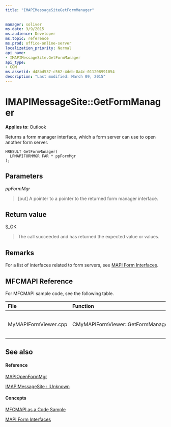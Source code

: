 ```yaml
---
title: "IMAPIMessageSiteGetFormManager"
 
 
manager: soliver
ms.date: 3/9/2015
ms.audience: Developer
ms.topic: reference
ms.prod: office-online-server
localization_priority: Normal
api_name:
- IMAPIMessageSite.GetFormManager
api_type:
- COM
ms.assetid: d48bd537-c562-4deb-8a4c-011208991054
description: "Last modified: March 09, 2015"
---
```


# IMAPIMessageSite::GetFormManager

  
  
**Applies to**: Outlook 
  
Returns a form manager interface, which a form server can use to open another form server.
  
```
HRESULT GetFormManager(
  LPMAPIFORMMGR FAR * ppFormMgr
);
```

## Parameters

 _ppFormMgr_
  
> [out] A pointer to a pointer to the returned form manager interface.
    
## Return value

S_OK 
  
> The call succeeded and has returned the expected value or values.
    
## Remarks

For a list of interfaces related to form servers, see [MAPI Form Interfaces](mapi-form-interfaces.md).
  
## MFCMAPI Reference

For MFCMAPI sample code, see the following table.
  
|**File**|**Function**|**Comment**|
|:-----|:-----|:-----|
|MyMAPIFormViewer.cpp  <br/> |CMyMAPIFormViewer::GetFormManager  <br/> |MFCMAPI uses the **IMAPIMessageSite::GetFormManager** method to call [MAPIOpenFormMgr](mapiopenformmgr.md) and return the results of that call.  <br/> |
   
## See also

#### Reference

[MAPIOpenFormMgr](mapiopenformmgr.md)
  
[IMAPIMessageSite : IUnknown](imapimessagesiteiunknown.md)
#### Concepts

[MFCMAPI as a Code Sample](mfcmapi-as-a-code-sample.md)
  
[MAPI Form Interfaces](mapi-form-interfaces.md)

